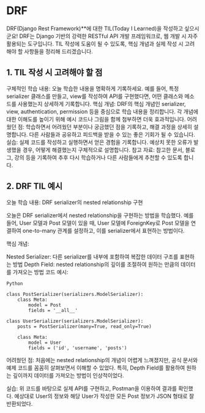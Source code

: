 # DRF
DRF(Django Rest Framework)**에 대한 TIL(Today I Learned)을 작성하고 싶으시군요! DRF는 Django 기반의 강력한 RESTful API 개발 프레임워크로, 웹 개발 시 자주 활용되는 도구입니다. TIL 작성에 도움이 될 수 있도록, 핵심 개념과 실제 작성 시 고려해야 할 사항들을 정리해 드리겠습니다.

## 1. TIL 작성 시 고려해야 할 점
구체적인 학습 내용: 오늘 학습한 내용을 명확하게 기록하세요. 예를 들어, 특정 serializer 클래스를 만들고, view를 작성하여 API를 구현했다면, 어떤 클래스와 메소드를 사용했는지 상세하게 기록합니다.
핵심 개념: DRF의 핵심 개념인 serializer, view, authentication, permission 등을 중심으로 학습 내용을 정리합니다. 각 개념에 대한 이해도를 높이기 위해 예시 코드나 그림을 함께 첨부하면 더욱 효과적입니다.
어려웠던 점: 학습하면서 어려웠던 부분이나 궁금했던 점을 기록하고, 해결 과정을 상세히 설명합니다. 다른 사람들과 공유하고 피드백을 받을 수 있는 좋은 기회가 될 수 있습니다.
실습: 실제 코드를 작성하고 실행하면서 얻은 경험을 기록합니다. 예상치 못한 오류가 발생했을 경우, 어떻게 해결했는지 구체적으로 설명합니다.
참고 자료: 참고한 문서, 블로그, 강의 등을 기록하여 추후 다시 학습하거나 다른 사람들에게 추천할 수 있도록 합니다.
## 2. DRF TIL 예시
오늘 학습 내용: DRF serializer의 nested relationship 구현

오늘은 DRF serializer에서 nested relationship을 구현하는 방법을 학습했다. 예를 들어, User 모델과 Post 모델이 있을 때, User 모델에 ForeignKey로 Post 모델을 연결하여 one-to-many 관계를 설정하고, 이를 serializer에서 표현하는 방법이다.

핵심 개념:

Nested Serializer: 다른 serializer를 내부에 포함하여 복잡한 데이터 구조를 표현하는 방법
Depth Field: nested relationship의 깊이를 조절하여 원하는 만큼의 데이터를 가져오는 방법
코드 예시:
```
Python

class PostSerializer(serializers.ModelSerializer):
    class Meta:
        model = Post
        fields = '__all__'

class UserSerializer(serializers.ModelSerializer):
    posts = PostSerializer(many=True, read_only=True)

    class Meta:
        model = User
        fields = ('id', 'username', 'posts')
```
어려웠던 점:
처음에는 nested relationship의 개념이 어렵게 느껴졌지만, 공식 문서와 예제 코드를 꼼꼼히 살펴보면서 이해할 수 있었다. 특히, Depth Field를 활용하여 원하는 깊이까지 데이터를 가져오는 방법이 인상적이었다.

실습:
위 코드를 바탕으로 실제 API를 구현하고, Postman을 이용하여 결과를 확인했다. 예상대로 User의 정보와 해당 User가 작성한 모든 Post 정보가 JSON 형태로 잘 반환되었다.